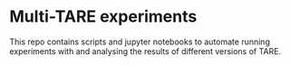 # Multi-TARE experiments

This repo contains scripts and jupyter notebooks to automate running experiments with and analysing the results of different versions of TARE.
